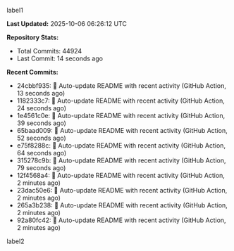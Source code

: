 
label1 
<!-- ACTIVITY_START -->
**Last Updated:** 2025-10-06 06:26:12 UTC

**Repository Stats:**
- Total Commits: 44924
- Last Commit: 14 seconds ago

**Recent Commits:**
- 24cbbf935: 🤖 Auto-update README with recent activity (GitHub Action, 13 seconds ago)
- 1182333c7: 🤖 Auto-update README with recent activity (GitHub Action, 24 seconds ago)
- 1e4561c0e: 🤖 Auto-update README with recent activity (GitHub Action, 39 seconds ago)
- 65baad009: 🤖 Auto-update README with recent activity (GitHub Action, 52 seconds ago)
- e75f8288c: 🤖 Auto-update README with recent activity (GitHub Action, 64 seconds ago)
- 315278c9b: 🤖 Auto-update README with recent activity (GitHub Action, 79 seconds ago)
- 12f4568a4: 🤖 Auto-update README with recent activity (GitHub Action, 2 minutes ago)
- 23dac50e6: 🤖 Auto-update README with recent activity (GitHub Action, 2 minutes ago)
- 265a3b238: 🤖 Auto-update README with recent activity (GitHub Action, 2 minutes ago)
- 92a80fc42: 🤖 Auto-update README with recent activity (GitHub Action, 2 minutes ago)
<!-- ACTIVITY_END -->

label2
